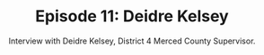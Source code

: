 ---
layout: podcast
title: "Episode 11: Deidre Kelsey"
mp3: https://s3-us-west-1.amazonaws.com/vomc-podcast/2015-12-12-ep11.mp3
mp3length: 21509237
duration: 44:47
subtitle: Interview with Deidre Kelsey, District 4 Merced County Supervisor.
---